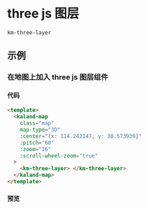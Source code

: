 # three js 图层

`km-three-layer`

## 示例

### 在地图上加入 three js 图层组件

#### 代码

```html
<template>
  <kaland-map
    class="map"
    map-type="3D"
    :center="{x: 114.242147, y: 30.573939}"
    :pitch="60"
    :zoom="16"
    :scroll-wheel-zoom="true"
  >
    <km-three-layer> </km-three-layer>
  </kaland-map>
</template>
```

#### 预览

<doc-preview>
  <kaland-map
    class="map"
    map-type="3D"
    :center="{x: 114.242147, y: 30.573939}"
    :pitch="60"
    :zoom="16"
    :scroll-wheel-zoom="true"
  >
    <km-three-layer> </km-three-layer>
  </kaland-map>
</doc-preview>

